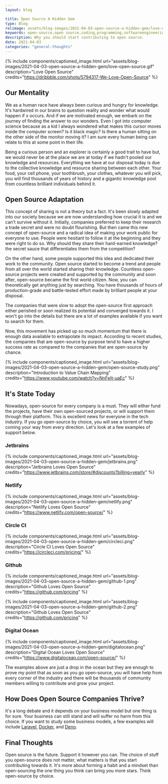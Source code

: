 ```yaml
---
layout: blog

title: Open Source A Hidden Gem
type: Blog
relimage: assets/blog-images/2021-04-03-open-source-a-hidden-gem/love-open-source-logo.jpg
keywords: open-source,open source,coding,programming,softwareengineering,software,engineering,software-engineering,software engineering
description: Why you should start contributing to open source.
date: 2021-04-03
categories: "general-thoughts"
---
```


{% include components/captioned_image.html url="assets/blog-images/2021-04-03-open-source-a-hidden-gem/love-open-source.gif" description="Love Open Source" credits="https://dribbble.com/shots/5794317-We-Love-Open-Source" %}

## Our Mentality

We as a human race have always been curious and hungry for knowledge. It's hardwired in our brains to question reality and wonder what would happen if x occurs. And if we are motivated enough, we embark on the journey of finding the answer to our wonders. Even I got into computer science because as a kid I always wondered what makes this cursor moves inside the computer screen? Is it black magic? Is there a human sitting on the other side of the monitor moving it? I am sure every human being can relate to this at some point in their life. 

Being a curious person and an explorer is certainly a good trait to have but, we would never be at the place we are at today if we hadn't pooled our knowledge and resources. Everything we have at our disposal today is due to the collective knowledge and resource sharing between each other. Your food, your cell phone, your toothbrush, your clothes, whatever you will pick, you will find thousands of years of history and a gigantic knowledge pool from countless brilliant individuals behind it.

## Open Source Adaptation

This concept of sharing is not a theory but a fact. It's been slowly adapted into our society because we are now understanding how crucial it is and we can't survive without it. Initially, companies preferred to keep their research a trade secret and were no doubt flourishing. But then came this new concept of open-source and a radical idea of making your work public for everyone to use. People were hesitant to follow it at the beginning and they were right to do so. Why should they share their hard-earned knowledge? the secret sauce that differentiates them from the competition?

On the other hand, some people supported this idea and dedicated their work to the community. Open source started to become a trend and people from all over the world started sharing their knowledge. Countless open-source projects were created and supported by the community and soon after, open-source became the first world citizen. Now, you can theoretically get anything just by searching. You have thousands of hours of production-grade and battle-tested effort made by brilliant people at your disposal.

The companies that were slow to adopt the open-source first approach either perished or soon realized its potential and converged towards it. I won't go into the details but there are a lot of examples available if you want to search for them.

Now, this movement has picked up so much momentum that there is enough data available to extrapolate its impact. According to recent studies, the companies that are open-source by purpose tend to have a higher success rate as compared to the companies that are open-source by chance.

{% include components/captioned_image.html url="assets/blog-images/2021-04-03-open-source-a-hidden-gem/open-source-study.png" description="Introduction to Value Chain Mapping" credits="https://www.youtube.com/watch?v=NnFeIt-uaEc" %}

## It's State Today

Nowadays, open-source for every company is a must. They will either fund the projects, have their own open-sourced projects, or will support them through their platform. This is excellent news for everyone in the tech industry. If you go open-source by choice, you will see a torrent of help coming your way from every direction. Let's look at a few examples of support below.

### Jetbrains

{% include components/captioned_image.html url="assets/blog-images/2021-04-03-open-source-a-hidden-gem/jetbrains.png" description="Jetbrains Loves Open Source" credits="https://www.jetbrains.com/store/#discounts?billing=yearly" %}

### Netlify

{% include components/captioned_image.html url="assets/blog-images/2021-04-03-open-source-a-hidden-gem/netlify.png" description="Netlify Loves Open Source" credits="https://www.netlify.com/open-source/" %}

### Circle CI

{% include components/captioned_image.html url="assets/blog-images/2021-04-03-open-source-a-hidden-gem/circleci.png" description="Circle CI Loves Open Source" credits="https://circleci.com/pricing/" %}

### Github

{% include components/captioned_image.html url="assets/blog-images/2021-04-03-open-source-a-hidden-gem/github-1.png" description="Github Loves Open Source" credits="https://github.com/pricing" %}

{% include components/captioned_image.html url="assets/blog-images/2021-04-03-open-source-a-hidden-gem/github-2.png" description="Github Loves Open Source" credits="https://github.com/pricing" %}

### Digital Ocean

{% include components/captioned_image.html url="assets/blog-images/2021-04-03-open-source-a-hidden-gem/digitalocean.png" description="Digital Ocean Loves Open Source" credits="https://www.digitalocean.com/open-source/" %}

The examples above are just a drop in the ocean but they are enough to prove my point that as soon as you go open-source, you will have help from every corner of the industry and there will be thousands of community members willing to contribute and grow your project.

## How Does Open Source Companies Thrive?

It's a long debate and it depends on your business model but one thing is for sure. Your business can still stand and will suffer no harm from this choice. If you want to study some business models, a few examples will include <a href="https://laravel.com/" target="_blank">Laravel</a>, <a href="https://www.docker.com/" target="_blank">Docker</a>, and <a href="https://deno.com/blog/the-deno-company" target="_blank">Deno</a>.

## Final Thoughts

Open source is the future. Support it however you can. The choice of stuff you open-source does not matter, what matters is that you start contributing towards it. It's more about forming a habit and a mindset than open-sourcing the one thing you think can bring you more stars. Think open-source by choice.